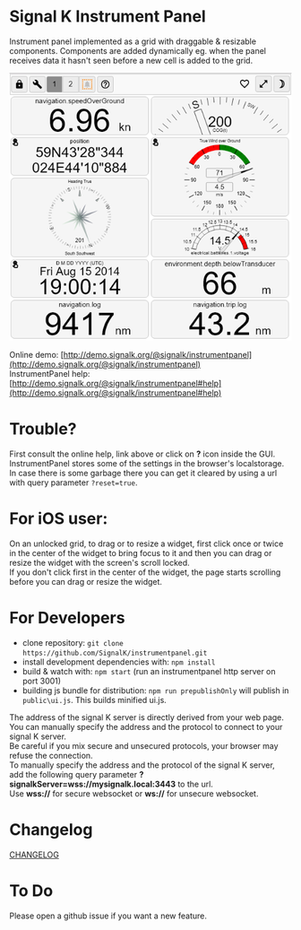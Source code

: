 Signal K Instrument Panel
=========================
Instrument panel implemented as a grid with draggable &amp; resizable components. Components are added dynamically eg.
when the panel receives data it hasn't seen before a new cell is added to the grid.

![main-page](public/help/main-page.png)

Online demo: [http://demo.signalk.org/@signalk/instrumentpanel](http://demo.signalk.org/@signalk/instrumentpanel)  
InstrumentPanel help: [http://demo.signalk.org/@signalk/instrumentpanel#help](http://demo.signalk.org/@signalk/instrumentpanel#help)  

Trouble?
========
First consult the online help, link above or click on **?** icon inside the GUI.  
InstrumentPanel stores some of the settings in the browser's localstorage. In case there is some garbage there you can
get it cleared by using a url with query parameter `?reset=true`.  

For iOS user:
=============
On an unlocked grid, to drag or to resize a widget,
 first click once or twice in the center of the widget
 to bring focus to it and then you can drag or resize the widget with the screen's scroll locked.  
If you don't click first in the center of the widget,
 the page starts scrolling before you can drag or resize the widget.  

For Developers
==============
- clone repository: `git clone https://github.com/SignalK/instrumentpanel.git`
- install development dependencies with: `npm install`
- build & watch with: `npm start` (run an instrumentpanel http server on port 3001)
- building js bundle for distribution: `npm run prepublishOnly` will publish in `public\ui.js`. This builds minified ui.js.
  
The address of the signal K server is directly derived from your web page.  
You can manually specify the address and the protocol to connect to your signal K server.  
Be careful if you mix secure and unsecured protocols, your browser may refuse the connection.  
To manually specify the address and the protocol of the signal K server,  
 add the following query parameter **?signalkServer=wss://mysignalk.local:3443** to the url.  
Use **wss://** for secure websocket or **ws://** for unsecure websocket.  

Changelog
=====
[CHANGELOG](CHANGELOG.md)

To Do
=====
Please open a github issue if you want a new feature.
